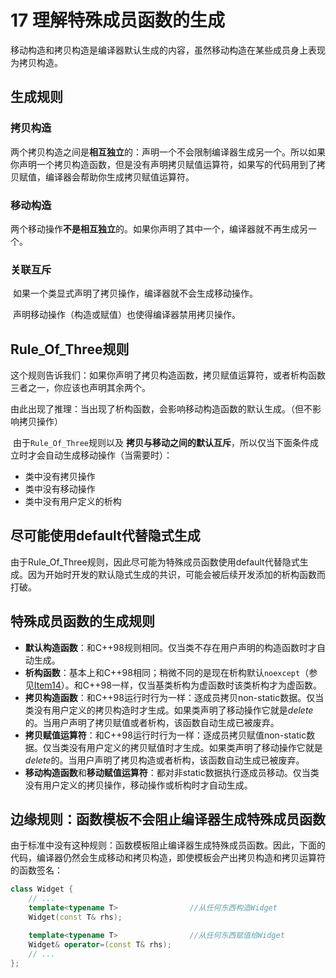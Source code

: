 # 17 理解特殊成员函数的生成

​	移动构造和拷贝构造是编译器默认生成的内容，虽然移动构造在某些成员身上表现为拷贝构造。

## 生成规则

### 拷贝构造

​	两个拷贝构造之间是**相互独立**的：声明一个不会限制编译器生成另一个。所以如果你声明一个拷贝构造函数，但是没有声明拷贝赋值运算符，如果写的代码用到了拷贝赋值，编译器会帮助你生成拷贝赋值运算符。

### 移动构造

​	两个移动操作**不是相互独立**的。如果你声明了其中一个，编译器就不再生成另一个。

### 关联互斥

​	如果一个类显式声明了拷贝操作，编译器就不会生成移动操作。

​	声明移动操作（构造或赋值）也使得编译器禁用拷贝操作。

## Rule_Of_Three规则

​	这个规则告诉我们：如果你声明了拷贝构造函数，拷贝赋值运算符，或者析构函数三者之一，你应该也声明其余两个。

​	由此出现了推理：当出现了析构函数，会影响移动构造函数的默认生成。（但不影响拷贝操作）

​	由于`Rule_Of_Three`规则以及 **拷贝与移动之间的默认互斥**，所以仅当下面条件成立时才会自动生成移动操作（当需要时）：

- 类中没有拷贝操作
- 类中没有移动操作
- 类中没有用户定义的析构

## 尽可能使用default代替隐式生成

​	由于Rule_Of_Three规则，因此尽可能为特殊成员函数使用default代替隐式生成。因为开始时开发的默认隐式生成的共识，可能会被后续开发添加的析构函数而打破。

## 特殊成员函数的生成规则

- **默认构造函数**：和C++98规则相同。仅当类不存在用户声明的构造函数时才自动生成。
- **析构函数**：基本上和C++98相同；稍微不同的是现在析构默认`noexcept`（参见[Item14](https://cntransgroup.github.io/EffectiveModernCppChinese/3.MovingToModernCpp/item14.html)）。和C++98一样，仅当基类析构为虚函数时该类析构才为虚函数。
- **拷贝构造函数**：和C++98运行时行为一样：逐成员拷贝non-static数据。仅当类没有用户定义的拷贝构造时才生成。如果类声明了移动操作它就是*delete*的。当用户声明了拷贝赋值或者析构，该函数自动生成已被废弃。
- **拷贝赋值运算符**：和C++98运行时行为一样：逐成员拷贝赋值non-static数据。仅当类没有用户定义的拷贝赋值时才生成。如果类声明了移动操作它就是*delete*的。当用户声明了拷贝构造或者析构，该函数自动生成已被废弃。
- **移动构造函数**和**移动赋值运算符**：都对非static数据执行逐成员移动。仅当类没有用户定义的拷贝操作，移动操作或析构时才自动生成。

## 边缘规则：函数模板不会阻止编译器生成特殊成员函数

​	由于标准中没有这种规则：函数模板阻止编译器生成特殊成员函数。因此，下面的代码，编译器仍然会生成移动和拷贝构造，即使模板会产出拷贝构造和拷贝运算符的函数签名：

```C++
class Widget {
    // ...
    template<typename T>                //从任何东西构造Widget
    Widget(const T& rhs);

    template<typename T>                //从任何东西赋值给Widget
    Widget& operator=(const T& rhs);
   	// ... 
};
```


